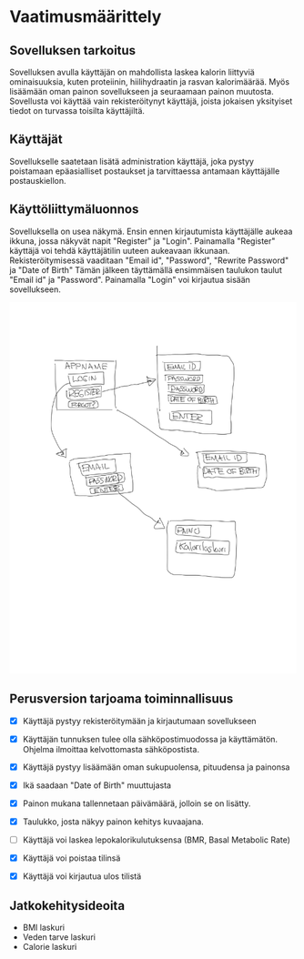 # Vaatimusmäärittely 

## Sovelluksen tarkoitus


Sovelluksen avulla käyttäjän on mahdollista laskea kalorin liittyviä ominaisuuksia, kuten proteiinin, hiilihydraatin ja rasvan kalorimäärää. Myös lisäämään oman painon sovellukseen ja seuraamaan painon muutosta. 
Sovellusta voi käyttää vain rekisteröitynyt käyttäjä, joista jokaisen yksityiset tiedot on turvassa toisilta käyttäjiltä. 

## Käyttäjät 

Sovellukselle saatetaan lisätä administration käyttäjä, joka pystyy poistamaan epäasialliset postaukset ja tarvittaessa antamaan käyttäjälle postauskiellon.

## Käyttöliittymäluonnos 

Sovelluksella on usea näkymä. 
Ensin ennen kirjautumista käyttäjälle aukeaa ikkuna, jossa näkyvät napit "Register" ja "Login". Painamalla "Register" käyttäjä voi tehdä käyttäjätilin uuteen aukeavaan ikkunaan.
Rekisteröitymisessä vaaditaan "Email id", "Password", "Rewrite Password" ja "Date of Birth" 
Tämän jälkeen täyttämällä ensimmäisen taulukon taulut "Email id" ja "Password". Painamalla "Login" voi kirjautua sisään sovellukseen.

<img src="https://github.com/Neroniuoso/ot-harjoitustyo/blob/master/dokumentaatio/kuvat/kuva_1.png" width=760>

## Perusversion tarjoama toiminnallisuus 

- [x] Käyttäjä pystyy rekisteröitymään ja kirjautumaan sovellukseen

- [x] Käyttäjän tunnuksen tulee olla sähköpostimuodossa ja käyttämätön. Ohjelma ilmoittaa kelvottomasta sähköpostista.

- [x] Käyttäjä pystyy lisäämään oman sukupuolensa, pituudensa ja painonsa

- [x] Ikä saadaan "Date of Birth" muuttujasta

- [x] Painon mukana tallennetaan päivämäärä, jolloin se on lisätty.
- [x] Taulukko, josta näkyy painon kehitys kuvaajana.

- [ ] Käyttäjä voi laskea lepokalorikulutuksensa (BMR, Basal Metabolic Rate)

- [x] Käyttäjä voi poistaa tilinsä

- [x] Käyttäjä voi kirjautua ulos tilistä

## Jatkokehitysideoita

- BMI laskuri
- Veden tarve laskuri
- Calorie laskuri



